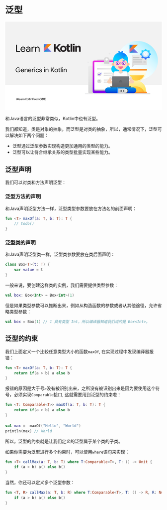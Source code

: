 # 泛型

![generics](../../images/advanced/generics.png)

和Java语言的泛型非常类似，Kotlin中也有泛型。

我们都知道，类是对象的抽象，而泛型是对类的抽象，所以，通常情况下，泛型可以解决如下两个问题：
* 泛型通过泛型参数实现构造更加通用的类型的能力。
* 泛型可以让符合继承关系的类型批量实现某些能力。

## 泛型声明

我们可以对类和方法声明泛型：

### 泛型方法的声明

和Java声明泛型方法一样，泛型类型参数要放在方法名的前面声明：
```kotlin
fun <T> maxOf(a: T, b: T): T {
    // todo()
}
```

### 泛型类的声明

和Java声明泛型类一样，泛型类参数要放在类后面声明：
```kotlin
class Box<T>(t: T) {
    var value = t
}
```

一般来说，要创建这样类的实例，我们需要提供类型参数：
```kotlin
val box: Box<Int> = Box<Int>(1)
```

但是如果类型参数可以推断出来，例如从构造函数的参数或者从其他途径，允许省略类型参数：
```kotlin
val box = Box(1) // 1 具有类型 Int，所以编译器知道我们说的是 Box<Int>。
```

## 泛型的约束

我们上面定义一个比较任意类型大小的函数`maxOf`, 在实现过程中发现编译器报错：

```kotlin
fun <T> maxOf(a: T, b: T): T {
    return if(a > b) a else b
}
```

报错的原因是大于号`>`没有被识别出来，之所没有被识别出来是因为要使用这个符号，必须实现`Comparable`接口, 这就需要用到泛型的约束啦！

```kotlin
fun <T: Comparable<T>> maxOf(a: T, b: T): T {
    return if(a > b) a else b
}

val max =  maxOf("Hello", "World")
println(max) // World
```

所以，泛型的约束就是让我们定义的泛型属于某个类的子类。

如果你需要为泛型进行多个约束时，可以使用`where`语句来实现：

```kotlin
fun <T> callMax(a: T, b: T) where T:Comparable<T>, T: () -> Unit {
    if (a > b) a() else b()
}
```

当然，你还可以定义多个泛型参数：

```kotlin
fun <T, R> callMax(a: T, b: R) where T:Comparable<T>, T: () -> R, R: Number {
    if (a > b) a() else b()
}
```